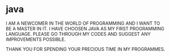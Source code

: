# java
I AM A NEWCOMER IN THE WORLD OF PROGRAMMING AND I WANT TO BE A MASTER IN IT.
I HAVE CHOOSEN JAVA AS MY FIRST PROGRAMMING LANGUAGE.
PLEASE GO THROUGH MY CODES AND SUGGEST ANY IMPROVEMENTS POSSIBLE.

THANK YOU FOR SPENDING YOUR PRECIOUS TIME IN MY PROGRAMMES.
